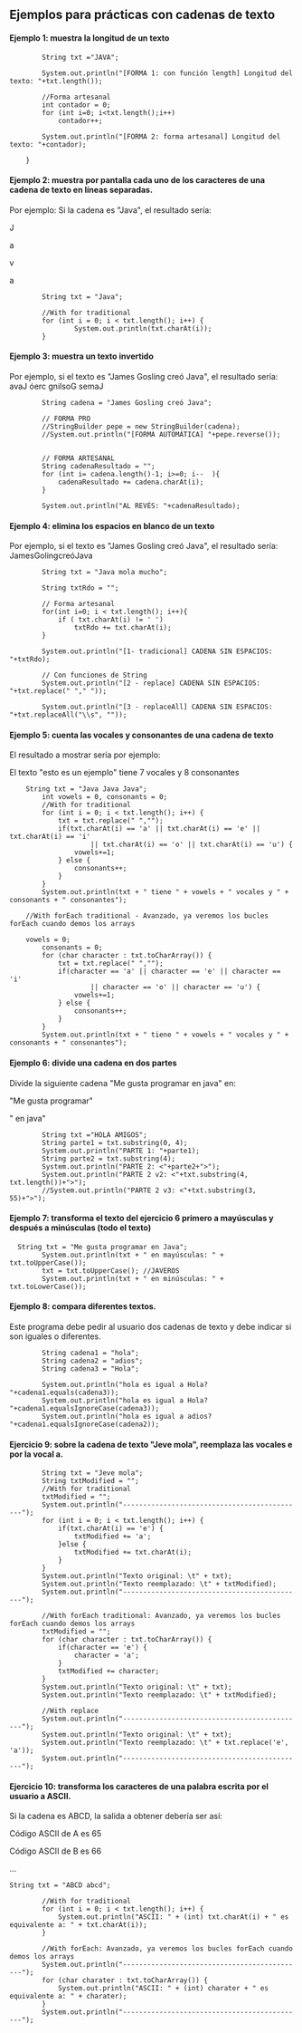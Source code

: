 ## Ejemplos para prácticas con cadenas de texto

#### Ejemplo 1: muestra la longitud de un texto

```
        String txt ="JAVA";
        
        System.out.println("[FORMA 1: con función length] Longitud del texto: "+txt.length());
        
        //Forma artesanal
        int contador = 0;
        for (int i=0; i<txt.length();i++)
            contador++;
        
        System.out.println("[FORMA 2: forma artesanal] Longitud del texto: "+contador);
        
    }
```

#### Ejemplo 2: muestra por pantalla cada uno de los caracteres de una cadena de texto en líneas separadas.

Por ejemplo:
Si la cadena es "Java", el resultado sería:

J

a

v

a


```
        String txt = "Java";
        
        //With for traditional
        for (int i = 0; i < txt.length(); i++) {
                System.out.println(txt.charAt(i));
        }
```

#### Ejemplo 3: muestra un texto invertido

Por ejemplo, si el texto es "James Gosling creó Java", el resultado sería:
avaJ óerc gnilsoG semaJ

```
        String cadena = "James Gosling creó Java";
        
        // FORMA PRO
        //StringBuilder pepe = new StringBuilder(cadena);
        //System.out.println("[FORMA AUTOMÁTICA] "+pepe.reverse());
        
        
        // FORMA ARTESANAL
        String cadenaResultado = "";
        for (int i= cadena.length()-1; i>=0; i--  ){
            cadenaResultado += cadena.charAt(i);
        }
        
        System.out.println("AL REVÉS: "+cadenaResultado);
```

#### Ejemplo 4: elimina los espacios en blanco de un texto

Por ejemplo, si el texto es "James Gosling creó Java", el resultado sería:
JamesGolingcreóJava

```
        String txt = "Java mola mucho";
        
        String txtRdo = "";
        
        // Forma artesanal
        for(int i=0; i < txt.length(); i++){
            if ( txt.charAt(i) != ' ')
                txtRdo += txt.charAt(i);
        }
        
        System.out.println("[1- tradicional] CADENA SIN ESPACIOS: "+txtRdo);
        
        // Con funciones de String
        System.out.println("[2 - replace] CADENA SIN ESPACIOS: "+txt.replace(" "," "));
        
        System.out.println("[3 - replaceAll] CADENA SIN ESPACIOS: "+txt.replaceAll("\\s", ""));
```

#### Ejemplo 5: cuenta las vocales y consonantes de una cadena de texto

El resultado a mostrar sería por ejemplo:

El texto "esto es un ejemplo" tiene 7 vocales y 8 consonantes

```
    String txt = "Java Java Java";
		int vowels = 0, consonants = 0;
		//With for traditional
		for (int i = 0; i < txt.length(); i++) {
			txt = txt.replace(" ","");
			if(txt.charAt(i) == 'a' || txt.charAt(i) == 'e' || txt.charAt(i) == 'i'
                    || txt.charAt(i) == 'o' || txt.charAt(i) == 'u') {
				vowels+=1;
			} else {
				consonants++;
			}
		}
		System.out.println(txt + " tiene " + vowels + " vocales y " + consonants + " consonantes");
		
    //With forEach traditional - Avanzado, ya veremos los bucles forEach cuando demos los arrays
		
    vowels = 0;
		consonants = 0;
		for (char character : txt.toCharArray()) {
			txt = txt.replace(" ","");
			if(character == 'a' || character == 'e' || character == 'i'
                    || character == 'o' || character == 'u') {
				vowels+=1;
			} else {
				consonants++;
			}
		}
		System.out.println(txt + " tiene " + vowels + " vocales y " + consonants + " consonantes");
```

#### Ejemplo 6: divide una cadena en dos partes

Divide la siguiente cadena "Me gusta programar en java" en:

"Me gusta programar"

" en java"

```
        String txt ="HOLA AMIGOS";
        String parte1 = txt.substring(0, 4);
        System.out.println("PARTE 1: "+parte1);
        String parte2 = txt.substring(4);
        System.out.println("PARTE 2: <"+parte2+">");
        System.out.println("PARTE 2 v2: <"+txt.substring(4, txt.length())+">");
        //System.out.println("PARTE 2 v3: <"+txt.substring(3, 55)+">");
```

#### Ejemplo 7: transforma el texto del ejercicio 6 primero a mayúsculas y después a minúsculas (todo el texto)

```
  String txt = "Me gusta programar en Java";
		System.out.println(txt + " en mayúsculas: " + txt.toUpperCase());
		txt = txt.toUpperCase(); //JAVEROS
		System.out.println(txt + " en minúsculas: " + txt.toLowerCase());
```

#### Ejemplo 8: compara diferentes textos.

Este programa debe pedir al usuario dos cadenas de texto y debe indicar si son iguales o diferentes.

```
        String cadena1 = "hola";
        String cadena2 = "adios";
        String cadena3 = "Hola";
        
        System.out.println("hola es igual a Hola? "+cadena1.equals(cadena3));
        System.out.println("hola es igual a Hola? "+cadena1.equalsIgnoreCase(cadena3));
        System.out.println("hola es igual a adios? "+cadena1.equalsIgnoreCase(cadena2));
```

#### Ejercicio 9: sobre la cadena de texto "Jeve mola", reemplaza las vocales e por la vocal a.

```
		String txt = "Jeve mola";
		String txtModified = "";
		//With for traditional
		txtModified = "";
		System.out.println("---------------------------------------------");
		for (int i = 0; i < txt.length(); i++) {
			if(txt.charAt(i) == 'e') {
				txtModified += 'a';
			}else {
				txtModified += txt.charAt(i);
			}
		}
		System.out.println("Texto original: \t" + txt);
		System.out.println("Texto reemplazado: \t" + txtModified);
		System.out.println("---------------------------------------------");
                
		//With forEach traditional: Avanzado, ya veremos los bucles forEach cuando demos los arrays
		txtModified = "";
		for (char character : txt.toCharArray()) {
			if(character == 'e') {
				character = 'a';
			}
			txtModified += character;
		}
		System.out.println("Texto original: \t" + txt);
		System.out.println("Texto reemplazado: \t" + txtModified);
                
		//With replace
		System.out.println("---------------------------------------------");
		System.out.println("Texto original: \t" + txt);
		System.out.println("Texto reemplazado: \t" + txt.replace('e', 'a'));
		System.out.println("---------------------------------------------");
```

#### Ejercicio 10: transforma los caracteres de una palabra escrita por el usuario a ASCII.

Si la cadena es ABCD, la salida a obtener debería ser así:

Código ASCII de A es 65

Código ASCII de B es 66

...

```
String txt = "ABCD abcd";
                
		//With for traditional
		for (int i = 0; i < txt.length(); i++) {
			System.out.println("ASCII: " + (int) txt.charAt(i) + " es equivalente a: " + txt.charAt(i));
		}
                
		//With forEach: Avanzado, ya veremos los bucles forEach cuando demos los arrays
		System.out.println("---------------------------------------------");
		for (char charater : txt.toCharArray()) {
			System.out.println("ASCII: " + (int) charater + " es equivalente a: " + charater);
		}
		System.out.println("---------------------------------------------");
```






